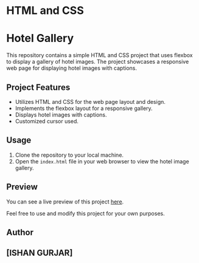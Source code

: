 # HTML and CSS 
# **Hotel Gallery**

This repository contains a simple HTML and CSS project that uses flexbox to display a gallery of hotel images. The project showcases a responsive web page for displaying hotel images with captions.

## Project Features

- Utilizes HTML and CSS for the web page layout and design.
- Implements the flexbox layout for a responsive gallery.
- Displays hotel images with captions.
- Customized  cursor used.

## Usage

1. Clone the repository to your local machine.
2. Open the `index.html` file in your web browser to view the hotel image gallery.

## Preview

You can see a live preview of this project [here](#https://gallery-site-itssishanns-projects.vercel.app).

Feel free to use and modify this project for your own purposes.

## Author

[ISHAN GURJAR]
----


